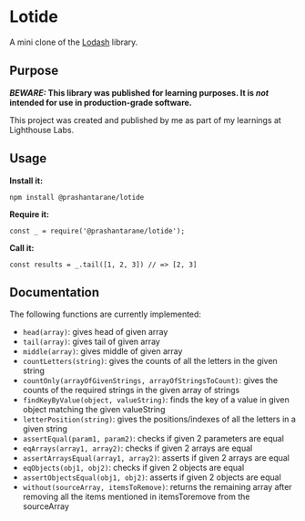 # Lotide

A mini clone of the [Lodash](https://lodash.com) library.

## Purpose

**_BEWARE:_ This library was published for learning purposes. It is _not_ intended for use in production-grade software.**

This project was created and published by me as part of my learnings at Lighthouse Labs.

## Usage

**Install it:**

`npm install @prashantarane/lotide`

**Require it:**

`const _ = require('@prashantarane/lotide');`

**Call it:**

`const results = _.tail([1, 2, 3]) // => [2, 3]`

## Documentation

The following functions are currently implemented:

* `head(array)`: gives head of given array
* `tail(array)`: gives tail of given array
* `middle(array)`: gives middle of given array
* `countLetters(string)`: gives the counts of all the letters in the given string
* `countOnly(arrayOfGivenStrings, arrayOfStringsToCount)`: gives the counts of the required strings in the given array of strings
* `findKeyByValue(object, valueString)`: finds the key of a value in given object matching the given valueString
* `letterPosition(string)`: gives the positions/indexes of all the letters in a given string
* `assertEqual(param1, param2)`: checks if given 2 parameters are equal
* `eqArrays(array1, array2)`: checks if given 2 arrays are equal
* `assertArraysEqual(array1, array2)`: asserts if given 2 arrays are equal
* `eqObjects(obj1, obj2)`: checks if given 2 objects are equal
* `assertObjectsEqual(obj1, obj2)`: asserts if given 2 objects are equal
* `without(sourceArray, itemsToRemove)`: returns the remaining array after removing all the items mentioned in itemsToremove from the sourceArray